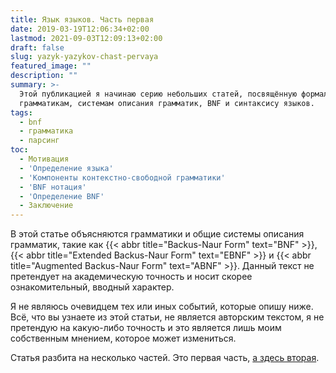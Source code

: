 ```yaml
---
title: Язык языков. Часть первая
date: 2019-03-19T12:06:34+02:00
lastmod: 2021-09-03T12:09:13+02:00
draft: false
slug: yazyk-yazykov-chast-pervaya
featured_image: ""
description: ""
summary: >-
  Этой публикацией я начинаю серию небольших статей, посвящённую формальным
  грамматикам, системам описания грамматик, BNF и синтаксису языков.
tags:
  - bnf
  - грамматика
  - парсинг
toc:
  - Мотивация
  - 'Определение языка'
  - 'Компоненты контекстно-свободной грамматики'
  - 'BNF нотация'
  - 'Определение BNF'
  - Заключение
---
```



В этой статье объясняются грамматики и общие системы описания грамматик, такие как {{< abbr title="Backus-Naur Form" text="BNF" >}}, {{< abbr title="Extended Backus-Naur Form" text="EBNF" >}} и {{< abbr title="Augmented Backus-Naur Form" text="ABNF" >}}. Данный текст не претендует на академическую точность и носит скорее ознакомительный, вводный характер.

Я не являюсь очевидцем тех или иных событий, которые опишу ниже. Всё, что вы узнаете из этой статьи, не является авторским текстом, я не претендую на какую-либо точность и это является лишь моим собственным мнением, которое может измениться.

Статья разбита на несколько частей. Это первая часть, [а здесь вторая](/posts/2019/06/28/yazyk-yazykov-chast-vtoraya.html).


